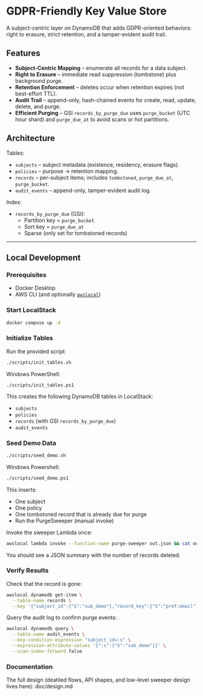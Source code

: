 # GDPR-Friendly Key Value Store

A subject-centric layer on DynamoDB that adds GDPR-oriented behaviors: right to erasure, strict retention, and a tamper-evident audit trail.

## Features

- **Subject-Centric Mapping** – enumerate all records for a data subject.
- **Right to Erasure** – immediate read suppression (tombstone) plus background purge.
- **Retention Enforcement** – deletes occur when retention expires (not best-effort TTL).
- **Audit Trail** – append-only, hash-chained events for create, read, update, delete, and purge.
- **Efficient Purging** – GSI `records_by_purge_due` uses `purge_bucket` (UTC hour shard) and `purge_due_at` to avoid scans or hot partitions.

## Architecture

Tables:
- `subjects` – subject metadata (existence, residency, erasure flags).
- `policies` – purpose → retention mapping.
- `records` – per-subject items; includes `tombstoned`, `purge_due_at`, `purge_bucket`.
- `audit_events` – append-only, tamper-evident audit log.

Index:
- `records_by_purge_due` (GSI):
    - Partition key = `purge_bucket`
    - Sort key = `purge_due_at`
    - Sparse (only set for tombstoned records)

---

## Local Development

### Prerequisites
- Docker Desktop
- AWS CLI (and optionally [`awslocal`](https://github.com/localstack/awscli-local))

### Start LocalStack
```bash
docker compose up -d
```
### Initialize Tables
Run the provided script:
```bash
./scripts/init_tables.sh
```
Windows PowerShell:
```
./scripts/init_tables.ps1
```

This creates the following DynamoDB tables in LocalStack:
- `subjects`
- `policies`
- `records` (with GSI `records_by_purge_due`)
- `audit_events`

### Seed Demo Data
```bash
./scripts/seed_demo.sh
```
Windows Powershell:
```bash
./scripts/seed_demo.ps1
```

This inserts:
- One subject
- One policy
- One tombstoned record that is already due for purge
- Run the PurgeSweeper (manual invoke)

Invoke the sweeper Lambda once:
```bash
awslocal lambda invoke --function-name purge-sweeper out.json && cat out.json
```

You should see a JSON summary with the number of records deleted.

### Verify Results
Check that the record is gone:
```bash
awslocal dynamodb get-item \
  --table-name records \
  --key '{"subject_id":{"S":"sub_demo"},"record_key":{"S":"pref:email"}}'
```

Query the audit log to confirm purge events:
```bash
awslocal dynamodb query \
  --table-name audit_events \
  --key-condition-expression "subject_id=:s" \
  --expression-attribute-values '{":s":{"S":"sub_demo"}}' \
  --scan-index-forward false
```

### Documentation
The full design (deatiled flows, API shapes, and low-level sweeper design lives here): doc/design.md